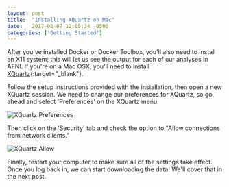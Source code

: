 ```yaml
---
layout: post
title:  "Installing XQuartz on Mac"
date:   2017-02-07 12:05:34 -0500
categories: ['Getting Started']
---
```


After you've installed Docker or Docker Toolbox, you'll also need to install an X11 system; this will let us see the output for each of our analyses in AFNI. If you're on a Mac OSX, you'll need to install [XQuartz](https://www.xquartz.org/){:target="_blank"}. 

Follow the setup instructions provided with the installation, then open a new XQuartz session. We need to change our preferences for XQuartz, so go ahead and select 'Preferences' on the XQuartz menu.

![XQuartz Preferences](/hd4630_workshops/assets/XQuartz_Preferences.png)

Then click on the 'Security' tab and check the option to "Allow connections from network clients."

![XQuartz Allow](/hd4630_workshops/assets/XQuartz_Allow.png)

Finally, restart your computer to make sure all of the settings take effect. Once you log back in, we can start downloading the data! We'll cover that in the next post.